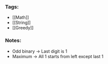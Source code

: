 ### Tags:
- [[Math]]
- [[String]]
- [[Greedy]]
### Notes:
- Odd binary -> Last digit is 1
- Maximum -> All 1 starts from left except last 1